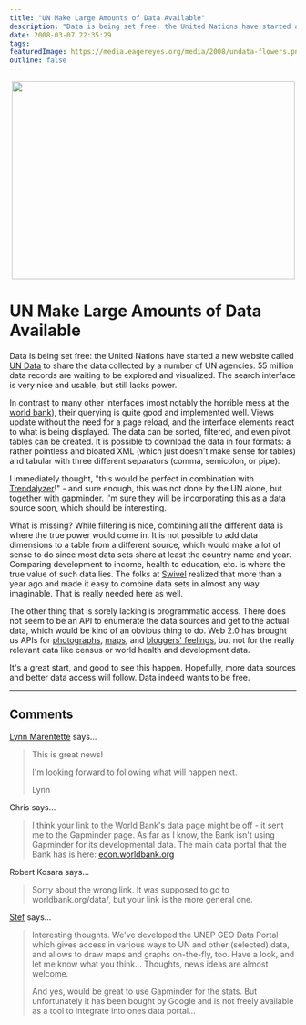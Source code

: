 ```yaml
---
title: "UN Make Large Amounts of Data Available"
description: "Data is being set free: the United Nations have started a new website called UN Data to share the data collected by a number of UN agencies. 55 million data records are waiting to be explored and visualized. The search interface is very nice and usable, but still lacks power."
date: 2008-03-07 22:35:29
tags: 
featuredImage: https://media.eagereyes.org/media/2008/undata-flowers.png
outline: false
---
```


<p align="center"><img src="https://media.eagereyes.org/media/2008/undata-flowers.png" border="0" width="497" height="346" /></p>

# UN Make Large Amounts of Data Available

Data is being set free: the United Nations have started a new website called <a href="http://data.un.org/">UN Data</a> to share the data collected by a number of UN agencies. 55 million data records are waiting to be explored and visualized. The search interface is very nice and usable, but still lacks power.

In contrast to many other interfaces (most notably the horrible mess at the <a href="http://worldbank.org/data/">world bank</a>), their querying is quite good and implemented well. Views update without the need for a page reload, and the interface elements react to what is being displayed. The data can be sorted, filtered, and even pivot tables can be created. It is possible to download the data in four formats: a rather pointless and bloated XML (which just doesn't make sense for tables) and tabular with three different separators (comma, semicolon, or pipe).

I immediately thought, "this would be perfect in combination with <a href="http://www.gapminder.org/world/">Trendalyzer</a>!" - and sure enough, this was not done by the UN alone, but <a href="http://www.un.org/esa/desa/desaNews/v12n03/pubs.html#UNdata">together with gapminder</a>. I'm sure they will be incorporating this as a data source soon, which should be interesting.

What is missing? While filtering is nice, combining all the different data is where the true power would come in. It is not possible to add data dimensions to a table from a different source, which would make a lot of sense to do since most data sets share at least the country name and year. Comparing development to income, health to education, etc. is where the true value of such data lies. The folks at <a href="http://www.swivel.com/">Swivel</a> realized that more than a year ago and made it easy to combine data sets in almost any way imaginable. That is really needed here as well.

The other thing that is sorely lacking is programmatic access. There does not seem to be an API to enumerate the data sources and get to the actual data, which would be kind of an obvious thing to do. Web 2.0 has brought us APIs for <a href="http://www.flickr.com/services/api/">photographs</a>, <a href="http://code.google.com/apis/maps/">maps</a>, and <a href="http://www.wefeelfine.org/api.html">bloggers' feelings</a>, but not for the really relevant data like census or world health and development data.

It's a great start, and good to see this happen. Hopefully, more data sources and better data access will follow. Data indeed wants to be free.


<PostedBy />


<aside class="comments">

---
## Comments

<a href="http://tshwi.blogspot.com" rel="nofollow noopener" target="_blank">Lynn Marentette</a> says…
>	This is great news! 
>	
>	I'm looking forward to following what will happen next.
>	
>	Lynn

Chris says…
>	I think your link to the World Bank's data page might be off - it sent me to the Gapminder page.  As far as I know, the Bank isn't using Gapminder for its developmental data.  The main data portal that the Bank has is here: <a href="http://econ.worldbank.org">econ.worldbank.org</a>
>	

Robert Kosara says…
>	Sorry about the wrong link. It was supposed to go to worldbank.org/data/, but your link is the more general one.

<a href="http://photoblog.la-famille-schwarzer.de" rel="nofollow noopener" target="_blank">Stef</a> says…
>	Interesting thoughts. We've developed the UNEP GEO Data Portal which gives access in various ways to UN and other (selected) data, and allows to draw maps and graphs on-the-fly, too. Have a look, and let me know what you think... Thoughts, news ideas are almost welcome. 
>	
>	And yes, would be great to use Gapminder for the stats. But unfortunately it has been bought by Google and is not freely available as a tool to integrate into ones data portal...

</aside>

